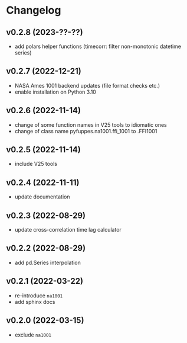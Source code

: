 # Changelog

## v0.2.8 (2023-??-??)
- add polars helper functions (timecorr: filter non-monotonic datetime series)

## v0.2.7 (2022-12-21)
- NASA Ames 1001 backend updates (file format checks etc.)
- enable installation on Python 3.10

## v0.2.6 (2022-11-14)
- change of some function names in V25 tools to idiomatic ones
- change of class name pyfuppes.na1001.ffi_1001 to .FFI1001

## v0.2.5 (2022-11-14)
- include V25 tools

## v0.2.4 (2022-11-11)
- update documentation

## v0.2.3 (2022-08-29)
- update cross-correlation time lag calculator

## v0.2.2 (2022-08-29)
- add pd.Series interpolation

## v0.2.1 (2022-03-22)
- re-introduce `na1001`
- add sphinx docs

## v0.2.0 (2022-03-15)
- exclude `na1001`
